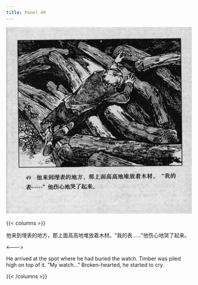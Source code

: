 ```yaml
---
title: Panel 49
---
```


![biao page](./../../images/biao/seifert0726_biao_0053_049.jpg)

{{< columns >}}

他来到埋表的地方，那上面高高地堆放着木材。"我的表......"他伤心地哭了起来。

<--->

He arrived at the spot where he had buried the watch. Timber was piled high on top of it. "My watch..." Broken-hearted, he started to cry.

{{< /columns >}}